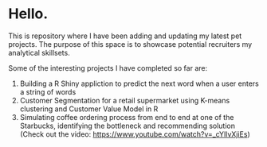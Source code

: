 # Hello.

This is repository where I have been adding and updating my latest pet projects. The purpose of this space is to showcase potential recruiters my analytical skillsets. 

Some of the interesting projects I have completed so far are:

  1. Building a R Shiny appliction to predict the next word when a user enters a string of words
  2. Customer Segmentation for a retail supermarket using K-means clustering and Customer Value Model in R 
  3. Simulating coffee ordering process from end to end at one of the Starbucks, identifying the bottleneck and recommending solution (Check out the video: https://www.youtube.com/watch?v=_cYIlvXjiEs)
